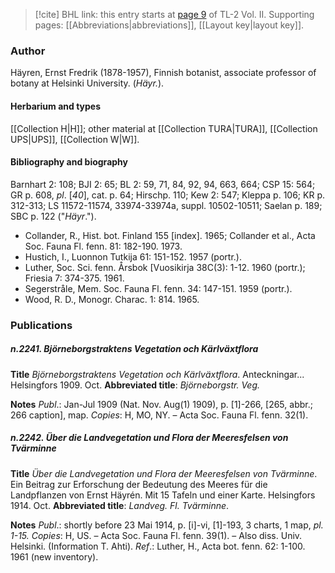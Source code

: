 > [!cite] BHL link: this entry starts at [page 9](https://www.biodiversitylibrary.org/item/103253#page/35/mode/1up) of TL-2 Vol. II.
> Supporting pages: [[Abbreviations|abbreviations]], [[Layout key|layout key]].

### Author

Häyren, Ernst Fredrik (1878-1957), Finnish botanist, associate professor of botany at Helsinki University. (*Häyr.*).

#### Herbarium and types

[[Collection H|H]]; other material at [[Collection TURA|TURA]], [[Collection UPS|UPS]], [[Collection W|W]].

#### Bibliography and biography

Barnhart 2: 108; BJI 2: 65; BL 2: 59, 71, 84, 92, 94, 663, 664; CSP 15: 564; GR p. 608, *pl*. \[*40*\], cat. p. 64; Hirschp. 110; Kew 2: 547; Kleppa p. 106; KR p. 312-313; LS 11572-11574, 33974-33974a, suppl. 10502-10511; Saelan p. 189; SBC p. 122 ("*Häyr*.").
- Collander, R., Hist. bot. Finland 155 \[index\]. 1965; Collander et al., Acta Soc. Fauna Fl. fenn. 81: 182-190. 1973.
- Hustich, I., Luonnon Tutkija 61: 151-152. 1957 (portr.).
- Luther, Soc. Sci. fenn. Årsbok \[Vuosikirja 38C(3): 1-12. 1960 (portr.); Friesia 7: 374-375. 1961.
- Segerstråle, Mem. Soc. Fauna Fl. fenn. 34: 147-151. 1959 (portr.).
- Wood, R. D., Monogr. Charac. 1: 814. 1965.

### Publications

##### n.2241. Björneborgstraktens Vegetation och Kärlväxtflora

**Title**
*Björneborgstraktens Vegetation och Kärlväxtflora*. Anteckningar... Helsingfors 1909. Oct.
**Abbreviated title**: *Björneborgstr. Veg.*

**Notes**
*Publ*.: Jan-Jul 1909 (Nat. Nov. Aug(1) 1909), p. \[1\]-266, \[265, abbr.; 266 caption\], map.
*Copies*: H, MO, NY. – Acta Soc. Fauna Fl. fenn. 32(1).

##### n.2242. Über die Landvegetation und Flora der Meeresfelsen von Tvärminne

**Title**
*Über die Landvegetation und Flora der Meeresfelsen von Tvärminne*. Ein Beitrag zur Erforschung der Bedeutung des Meeres für die Landpflanzen von Ernst Häyrén. Mit 15 Tafeln und einer Karte. Helsingfors 1914. Oct.
**Abbreviated title**: *Landveg. Fl. Tvärminne*.

**Notes**
*Publ*.: shortly before 23 Mai 1914, p. \[i\]-vi, \[1\]-193, 3 charts, 1 map, *pl. 1-15. Copies*: H, US. – Acta Soc. Fauna Fl. fenn. 39(1). – Also diss. Univ. Helsinki. (Information T. Ahti).
*Ref*.: Luther, H., Acta bot. fenn. 62: 1-100. 1961 (new inventory).

